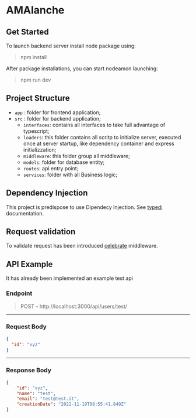 # AMAlanche

## Get Started

To launch backend server install node package using:

> npm install

After package installations, you can start nodeamon launching:

> npm run dev


## Project Structure

 - `app` : folder for frontend application;
 - `src` : folder for backend application;
    - `interfaces`: contains all interfaces to take full advantage of typescript;
    - `loaders`: this folder contains all scritp to initialize server, executed once at server startup, like dependency container and express initializzation;
    - `middleware`: this folder group all middleware;
    - `models`: folder for database entity;
    - `routes`: api entry point;
    - `services`: folder with all Business logic;

## Dependency Injection
This project is predispose to use Dipendecy Injection. See [typedi](https://github.com/typestack/typedi) documentation.

## Request validation

To validate request has been introduced [celebrate](https://github.com/arb/celebrate) middleware.


## API Example

It has already been implemented an example test api

### Endpoint
> POST - http://localhost:3000/api/users/test/

---
### Request Body
``` json
{
  "id": "xyz"
}
```
---
### Response Body
``` json
{
    "id": "xyz",
    "name": "test",
    "email": "test@test.it",
    "creationDate": "2022-11-19T08:55:41.849Z"
}
```
